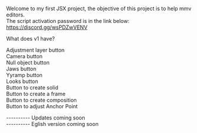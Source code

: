 Welcome to my first JSX project, the objective of this project is to help mmv editors.                                                               
The script activation password is in the link below:                                                               
https://discord.gg/wsPDZwVENV                                                               
                                                               
What does v1 have?                                                               
                                                               
Adjustment layer button                                                            
Camera button                                                                
Null object button                                                                
Jaws button                                                                
Yyramp button                                                                
Looks button                                                                
Button to create solid                                                                
Button to create a frame                                                                
Button to create composition                                                                
Button to adjust Anchor Point                                                                
                                                                
---------- Updates coming soon                                                                
---------- Eglish version coming soon                                                          
